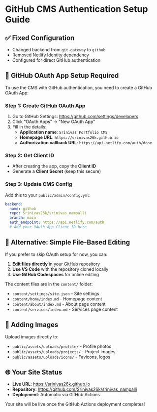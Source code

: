 # GitHub CMS Authentication Setup Guide

## ✅ **Fixed Configuration**
- Changed backend from `git-gateway` to `github`
- Removed Netlify Identity dependency
- Configured for direct GitHub authentication

## 🔧 **GitHub OAuth App Setup Required**

To use the CMS with GitHub authentication, you need to create a GitHub OAuth App:

### **Step 1: Create GitHub OAuth App**
1. Go to GitHub Settings: https://github.com/settings/developers
2. Click "OAuth Apps" → "New OAuth App"
3. Fill in the details:
   - **Application name**: `Srinivas Portfolio CMS`
   - **Homepage URL**: `https://srinivas26k.github.io`
   - **Authorization callback URL**: `https://api.netlify.com/auth/done`

### **Step 2: Get Client ID**
- After creating the app, copy the **Client ID**
- Generate a **Client Secret** (keep this secure)

### **Step 3: Update CMS Config**
Add this to your `public/admin/config.yml`:

```yaml
backend:
  name: github
  repo: Srinivas26k/srinivas_nampalli
  branch: main
  auth_endpoint: https://api.netlify.com/auth
  # Add your OAuth App Client ID here
```

## 🚀 **Alternative: Simple File-Based Editing**

If you prefer to skip OAuth setup for now, you can:

1. **Edit files directly** in your GitHub repository
2. **Use VS Code** with the repository cloned locally
3. **Use GitHub Codespaces** for online editing

The content files are in the `content/` folder:
- `content/settings/site.json` - Site settings
- `content/home/index.md` - Homepage content
- `content/about/index.md` - About page content
- `content/services/index.md` - Services page content

## 📁 **Adding Images**
Upload images directly to:
- `public/assets/uploads/profile/` - Profile photos
- `public/assets/uploads/projects/` - Project images
- `public/assets/uploads/icons/` - Favicons, logos

## 🌐 **Your Site Status**
- **Live URL**: https://srinivas26k.github.io
- **Repository**: https://github.com/Srinivas26k/srinivas_nampalli
- **Deployment**: Automatic via GitHub Actions

Your site will be live once the GitHub Actions deployment completes!
